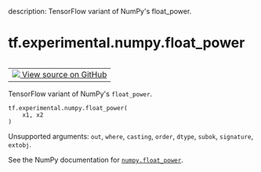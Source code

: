 description: TensorFlow variant of NumPy's float_power.

<div itemscope itemtype="http://developers.google.com/ReferenceObject">
<meta itemprop="name" content="tf.experimental.numpy.float_power" />
<meta itemprop="path" content="Stable" />
</div>

# tf.experimental.numpy.float_power

<!-- Insert buttons and diff -->

<table class="tfo-notebook-buttons tfo-api nocontent" align="left">
<td>
  <a target="_blank" href="https://github.com/tensorflow/tensorflow/blob/r2.4/tensorflow/python/ops/numpy_ops/np_math_ops.py#L353-L355">
    <img src="https://www.tensorflow.org/images/GitHub-Mark-32px.png" />
    View source on GitHub
  </a>
</td>
</table>



TensorFlow variant of NumPy's `float_power`.

<pre class="devsite-click-to-copy prettyprint lang-py tfo-signature-link">
<code>tf.experimental.numpy.float_power(
    x1, x2
)
</code></pre>



<!-- Placeholder for "Used in" -->

Unsupported arguments: `out`, `where`, `casting`, `order`, `dtype`, `subok`, `signature`, `extobj`.

See the NumPy documentation for [`numpy.float_power`](https://numpy.org/doc/1.16/reference/generated/numpy.float_power.html).